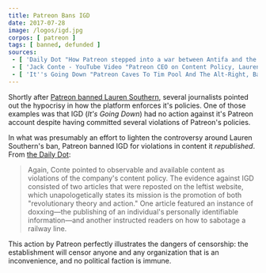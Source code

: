 ```yaml
---
title: Patreon Bans IGD
date: 2017-07-28
image: /logos/igd.jpg
corpos: [ patreon ]
tags: [ banned, defunded ]
sources:
 - [ 'Daily Dot "How Patreon stepped into a war between Antifa and the alt-right" by David Gilmour (7 Aug 2017)', 'www.dailydot.com/debug/patreon-antifa-altright-igd-lauren-southern/' ]
 - [ 'Jack Conte - YouTube Video "Patreon CEO on Content Policy, Lauren Southern, and IGD" (28 July 2017)', 'www.youtube.com/watch?v=YmcK6GvgVPs' ]
 - [ 'It''s Going Down "Patreon Caves To Tim Pool And The Alt-Right, Bans IGD" (31 July 2017)', 'itsgoingdown.org/patreon-caves-to-tim-pool-alt-right-bans-igd/' ]
---
```


Shortly after [Patreon banned Lauren Southern](/e/patreon-bans-lauren-southern/), several journalists pointed out the hypocrisy in how the platform enforces it's policies.
One of those examples was that IGD (_It's Going Down_) had no action against it's Patreon account despite having committed several violations of Patreon's policies.

In what was presumably an effort to lighten the controversy around Lauren Southern's ban, Patreon banned IGD for violations in content it _republished_.
From [the Daily Dot](https://www.dailydot.com/debug/patreon-antifa-altright-igd-lauren-southern/):
> Again, Conte pointed to observable and available content as violations of the company's content policy.
> The evidence against IGD consisted of two articles that were reposted on the leftist website, which unapologetically states its mission is the promotion of both "revolutionary theory and action."
> One article featured an instance of doxxing—the publishing of an individual's personally identifiable information—and another instructed readers on how to sabotage a railway line.

This action by Patreon perfectly illustrates the dangers of censorship: the establishment will censor anyone and any organization that is an inconvenience, and no political faction is immune.
